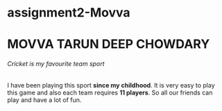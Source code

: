 # assignment2-Movva
# MOVVA TARUN DEEP CHOWDARY
###### Cricket is my favourite team sport
I have been playing this sport **since my childhood**. It is very easy to play this game and also each team requires **11 players**. So all our friends can play and have a lot of fun. 